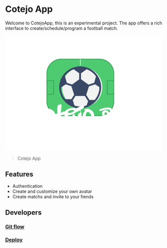 # Cotejo App
Welcome to CotejoApp, this is an experimental project. The app offers a rich interface to create/schedule/program a football match. 

![](https://github.com/Andres2D/cotejo-app-front/blob/main/src/assets/images/app-logo-regular.png)
> Cotejo App

## Features
- Authentication
- Create and customize your own avatar
- Create matchs and invite to your fiends

## Developers
### [Git flow](https://github.com/Andres2D/cotejo-app-front/blob/main/GITFLOW.md)
### [Deploy](https://github.com/Andres2D/cotejo-app-front/blob/main/DEPLOY.md)
